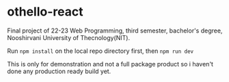 # othello-react
Final project of 22-23 Web Programming, third semester, bachelor's degree, Nooshirvani University of Thecnology(NIT).

Run <code>npm install</code> on the local repo directory first, then <code>npm run dev</code>

This is only for demonstration and not a full package product so i haven't done any production ready build yet.
